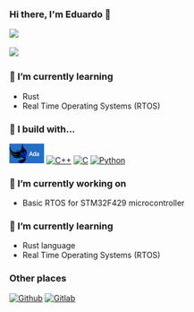 ### Hi there, I'm Eduardo 👋

![](https://komarev.com/ghpvc/?username=emgaspar)

<p align="left">
  <img src=https://github-readme-stats.vercel.app/api?username=emgaspar&show_icons=true&theme=tokyonight&count_private=true />
</p>

### 🌱 I’m currently learning 

- Rust
- Real Time Operating Systems (RTOS)

### 🚧 I build with...

<!-- [![Ada](https://img.shields.io/badge/C%2B%2B-00599C?style=for-the-badge&logo=c%2B%2B&logoColor=white)](https://www.adaic.org/) -->
[![Ada](images/Ada.png)](https://www.adaic.org/)
[![C++](https://img.shields.io/badge/C%2B%2B-00599C?style=for-the-badge&logo=c%2B%2B&logoColor=white)](https://isocpp.org/)
[![C](https://img.shields.io/badge/C-00599C?style=for-the-badge&logo=c&logoColor=white)](https://en.wikipedia.org/wiki/C_(programming_language))
[![Python](https://img.shields.io/badge/Python-3776AB?style=for-the-badge&logo=python&logoColor=white)](https://www.python.org/)


### 🔭 I’m currently working on

- Basic RTOS for STM32F429 microcontroller

### 🌱 I’m currently learning

- Rust language
- Real Time Operating Systems (RTOS)

<!--
**emgaspar/emgaspar** is a ✨ _special_ ✨ repository because its `README.md` (this file) appears on your GitHub profile.

Here are some ideas to get you started:

- 🔭 I’m currently working on ...
- 🌱 I’m currently learning ...
- 👯 I’m looking to collaborate on ...
- 🤔 I’m looking for help with ...
- 💬 Ask me about ...
- 📫 How to reach me: ...
- 😄 Pronouns: ...
- ⚡ Fun fact: ...
-->

### Other places

[![Github](https://img.shields.io/badge/GitHub-%2312100E.svg?&style=for-the-badge&logo=Github&logoColor=white)](https://github.com/emgaspar)
[![Gitlab](https://img.shields.io/badge/GitLab-330F63?style=for-the-badge&logo=gitlab&logoColor=white)](https://gitlab.com/emgaspar)
